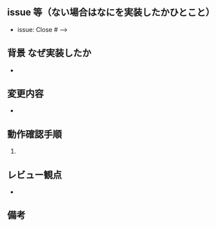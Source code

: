 ## issue 等（ない場合はなにを実装したかひとこと）

- issue: Close # -->

## 背景 なぜ実装したか

-

## 変更内容

-

## 動作確認手順

1.

## レビュー観点

-

## 備考
